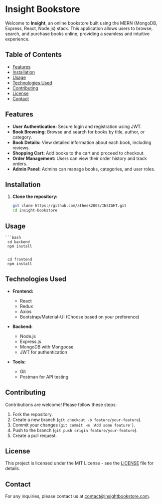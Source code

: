 # Insight Bookstore

Welcome to **Insight**, an online bookstore built using the MERN (MongoDB, Express, React, Node.js) stack. This application allows users to browse, search, and purchase books online, providing a seamless and intuitive experience.

## Table of Contents

- [Features](#features)
- [Installation](#installation)
- [Usage](#usage)
- [Technologies Used](#technologies-used)
- [Contributing](#contributing)
- [License](#license)
- [Contact](#contact)

## Features

- **User Authentication:** Secure login and registration using JWT.
- **Book Browsing:** Browse and search for books by title, author, or category.
- **Book Details:** View detailed information about each book, including reviews.
- **Shopping Cart:** Add books to the cart and proceed to checkout.
- **Order Management:** Users can view their order history and track orders.
- **Admin Panel:** Admins can manage books, categories, and user roles.

## Installation

1. **Clone the repository:**

   ```bash
   git clone https://github.com/atheek2003/INSIGHT.git
   cd insight-bookstore

## Usage
    ```bash
     cd backend
     npm install
   
   
     cd frontend
     npm install


## Technologies Used

- **Frontend:**
  - React
  - Redux
  - Axios
  - Bootstrap/Material-UI (Choose based on your preference)
  
- **Backend:**
  - Node.js
  - Express.js
  - MongoDB with Mongoose
  - JWT for authentication
  
- **Tools:**
  - Git
  - Postman for API testing

## Contributing

Contributions are welcome! Please follow these steps:

1. Fork the repository.
2. Create a new branch (`git checkout -b feature/your-feature`).
3. Commit your changes (`git commit -m 'Add some feature'`).
4. Push to the branch (`git push origin feature/your-feature`).
5. Create a pull request.

## License

This project is licensed under the MIT License - see the [LICENSE](LICENSE) file for details.

## Contact

For any inquiries, please contact us at contact@insightbookstore.com.



